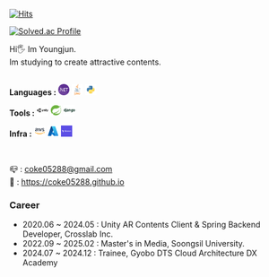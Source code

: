 [![Hits](https://hits.seeyoufarm.com/api/count/incr/badge.svg?url=https%3A%2F%2Fgithub.com%2Fcoke05288&count_bg=%23000000&title_bg=%23D92A4A&icon=letsencrypt.svg&icon_color=%23E7E7E7&title=HITS&edge_flat=false)](https://hits.seeyoufarm.com)

[![Solved.ac Profile](http://mazassumnida.wtf/api/v2/generate_badge?boj=coke05288)](https://solved.ac/coke05288/)  

<div>
Hi🖐️ Im Youngjun.  <br>
Im studying to create attractive contents.  <br>
</div>

  <br>

**Languages :**
<code><img height="20" src="https://raw.githubusercontent.com/github/explore/80688e429a7d4ef2fca1e82350fe8e3517d3494d/topics/dotnet/dotnet.png"></code>
<code><img height="20" src="https://raw.githubusercontent.com/github/explore/80688e429a7d4ef2fca1e82350fe8e3517d3494d/topics/java/java.png"></code>
<code><img height="20" src="https://raw.githubusercontent.com/github/explore/80688e429a7d4ef2fca1e82350fe8e3517d3494d/topics/python/python.png"></code>

**Tools :**
<code><img height="20" src="https://raw.githubusercontent.com/github/explore/80688e429a7d4ef2fca1e82350fe8e3517d3494d/topics/unity/unity.png"></code>
<code><img height="20" src="https://raw.githubusercontent.com/github/explore/80688e429a7d4ef2fca1e82350fe8e3517d3494d/topics/spring-boot/spring-boot.png"></code>
<code><img height="20" src="https://raw.githubusercontent.com/github/explore/80688e429a7d4ef2fca1e82350fe8e3517d3494d/topics/django/django.png"></code>

**Infra :**
<code><img height="20" src="https://raw.githubusercontent.com/github/explore/80688e429a7d4ef2fca1e82350fe8e3517d3494d/topics/aws/aws.png"></code>
<code><img height="20" src="https://raw.githubusercontent.com/github/explore/80688e429a7d4ef2fca1e82350fe8e3517d3494d/topics/azure/azure.png"></code>
<code><img height="20" src="https://raw.githubusercontent.com/github/explore/80688e429a7d4ef2fca1e82350fe8e3517d3494d/topics/terraform/terraform.png"></code>

  <br>  
  
📪 : coke05288@gmail.com  </br>
🧷 : https://coke05288.github.io  </br>

### Career

- 2020.06 ~ 2024.05 : Unity AR Contents Client & Spring Backend Developer, Crosslab Inc.
- 2022.09 ~ 2025.02 : Master's in Media, Soongsil University.
- 2024.07 ~ 2024.12 : Trainee, Gyobo DTS Cloud Architecture DX Academy
  
